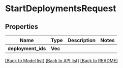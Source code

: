 # StartDeploymentsRequest

## Properties

Name | Type | Description | Notes
------------ | ------------- | ------------- | -------------
**deployment_ids** | **Vec<String>** |  | 

[[Back to Model list]](../README.md#documentation-for-models) [[Back to API list]](../README.md#documentation-for-api-endpoints) [[Back to README]](../README.md)


